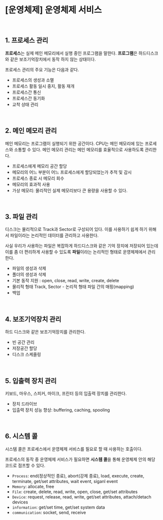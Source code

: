 # [운영체제] 운영체제 서비스

<br>

## 1. 프로세스 관리

**프로세스**는 실제 메인 메모리에서 실행 중인 프로그램을 말한다. **프로그램**은 하드디스크와 같은 보조기억장치에서 동작 하지 않는 상태이다.

프로세스 관리의 주요 기능은 다음과 같다.

- 프로세스의 생성과 소멸
- 프로세스 활동 일시 중지, 활동 재개
- 프로세스간 통신
- 프로세스간 동기화
- 교착 상태 관리

<br>

## 2. 메인 메모리 관리

메인 메모리는 프로그램이 실행되기 위한 공간이다. CPU는 메인 메모리에 있는 프로세스와 소통할 수 있다. 메인 메모리 관리는 메인 메모리를 효율적으로 사용하도록 관리한다.

- 프로세스에게 메모리 공간 할당
- 메모리의 어느 부분이 어느 프로세스에게 할당되었는가 추적 및 감시
- 프로세스 종료 시 메모리 회수
- 메모리의 효과적 사용
- 가상 메모리: 물리적인 실제 메모리보다 큰 용량을 사용할 수 있다.

<br>

## 3. 파일 관리

디스크는 물리적으로 Track과 Sector로 구성되어 있다. 이를 사용하기 쉽게 하기 위해서 파일이라는 논리적인 데이터를 관리하고 사용한다.

사실 우리가 사용하는 파일은 복잡하게 하드디스크와 같은 기억 장치에 저장되어 있는데 이를 좀 더 편리하게 사용할 수 있도록 **파일**이라는 논리적인 형태로 운영체제에서 관리한다.

- 파일의 생성과 삭제
- 폴더의 생성과 삭제
- 기본 동작 지원 : open, close, read, write, create, delete
- 물리적 형태 Track, Sector - 논리적 형태 파일 간의 매핑(mapping)
- 백업

<br>

## 4. 보조기억장치 관리

하드 디스크와 같은 보조기억장치를 관리한다.

- 빈 공간 관리
- 저장공간 할당
- 디스크 스케줄링

<br>

## 5. 입출력 장치 관리

키보드, 마우스, 스피커, 마이크, 프린터 등의 입출력 장치를 관리한다.

- 장치 드라이브
- 입출력 장치 성능 향상: buffering, caching, spooling

<br>

## 6. 시스템 콜

시스템 콜은 프로세스에서 운영체제 서비스를 필요로 할 때 사용하는 호출이다.

프로세스의 동작 중 운영체제 서비스가 필요하면 **시스템 콜**을 통해 운영체제 안의 해당 코드로 점프할 수 있다.

- `Process`: end(정상적인 종료), abort(강제 종료), load, execute, create, terminate, get/set attributes, wait event, siganl event
- `Memory`: allocate, free
- `File`: create, delete, read, write, open, close, get/set attributes
- `Device`: request, release, read, write, get/set attributes, attach/detach devices
- `information`: get/set time, get/set system data
- `communication`: socket, send, receive



